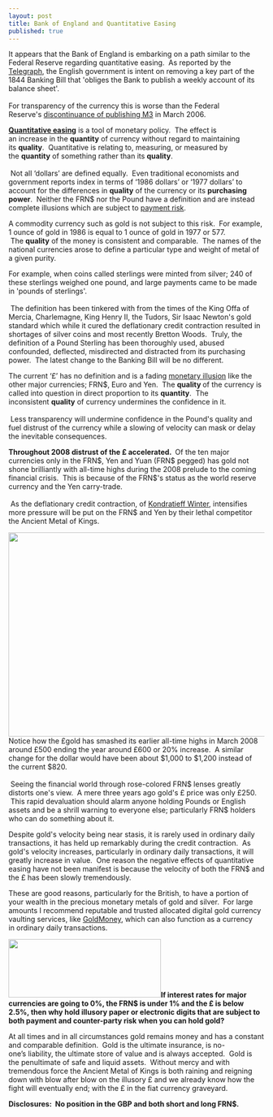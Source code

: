 ```yaml
---
layout: post
title: Bank of England and Quantitative Easing
published: true
---
```

<p>It appears that the Bank of England is embarking on a path similar to the Federal Reserve regarding quantitative easing.  As reported by the <a href="http://www.telegraph.co.uk/finance/newsbysector/banksandfinance/4214232/Reform-plan-raises-fears-of-Bank-secrecy.html" target="_blank">Telegraph</a>, the English government is intent on removing a key part of the 1844 Banking Bill that 'obliges the Bank to publish a weekly account of its balance sheet'.  <br/><br/>For transparency of the currency this is worse than the Federal Reserve's <a href="http://www.federalreserve.gov/releases/h6/discm3.htm" target="_blank">discontinuance of publishing M3</a> in March 2006.</p>
<p><strong><span><a href="http://www.runtogold.com/2008/11/quantitative-easing-and-gold/" target="_blank">Quantitative easing</a></span></strong> is a tool of monetary policy.  The effect is an increase in the <strong>quantity</strong> of currency without regard to maintaining its <strong>quality</strong>.  Quantitative is relating to, measuring, or measured by the <strong>quantity</strong> of something rather than its <strong>quality</strong>.<br/><br/>  Not all ‘dollars’ are defined equally.  Even traditional economists and government reports index in terms of ‘1986 dollars’ or ‘1977 dollars’ to account for the differences in <strong>quality</strong> of the currency or its <strong>purchasing power</strong>.  Neither the FRN$ nor the Pound have a definition and are instead complete illusions which are subject to <a href="http://www.runtogold.com/2008/06/payment-risk/" target="_blank">payment risk</a>.</p>
<p>A commodity currency such as gold is not subject to this risk.  For example, 1 ounce of gold in 1986 is equal to 1 ounce of gold in 1977 or 577.  The <strong>quality</strong> of the money is consistent and comparable.  The names of the national currencies arose to define a particular type and weight of metal of a given purity.</p>
<p>For example, when coins called sterlings were minted from silver; 240 of these sterlings weighed one pound, and large payments came to be made in 'pounds of sterlings'.<br/><br/>  The definition has been tinkered with from the times of the King Offa of Mercia, Charlemagne, King Henry II, the Tudors, Sir Isaac Newton's gold standard which while it cured the deflationary credit contraction resulted in shortages of silver coins and most recently Bretton Woods.  Truly, the definition of a Pound Sterling has been thoroughly used, abused confounded, deflected, misdirected and distracted from its purchasing power.  The latest change to the Banking Bill will be no different. </p>
<p>The current ‘£’ has no definition and is a fading <a href="http://www.runtogold.com/2009/01/reply-to-calling-all-inflationists/" target="_blank">monetary illusion</a> like the other major currencies; FRN$, Euro and Yen.  The <strong>quality </strong>of the currency is called into question in direct proportion to its <strong>quantity</strong>.  The inconsistent <strong>quality</strong> of currency undermines the confidence in it. <br/><br/> Less transparency will undermine confidence in the Pound's quality and fuel distrust of the currency while a slowing of velocity can mask or delay the inevitable consequences.</p>
<p><strong>Throughout 2008 distrust of the £ accelerated. </strong> Of the ten major currencies only in the FRN$, Yen and Yuan (FRN$ pegged) has gold not shone brilliantly with all-time highs during the 2008 prelude to the coming financial crisis.  This is because of the FRN$'s status as the world reserve currency and the Yen carry-trade.<br/><br/>  As the deflationary credit contraction, of <a href="http://www.runtogold.com/2008/02/first-snowfall-of-kondratieff-winter/" target="_blank">Kondratieff Winter</a>, intensifies more pressure will be put on the FRN$ and Yen by their lethal competitor the Ancient Metal of Kings.</p>
<p><img class="aligncenter" title="British Pound in 2008" src="{{ site.baseurl }}/images/Pound2008.png" alt="" width="631" height="402" />Notice how the £gold has smashed its earlier all-time highs in March 2008 around £500 ending the year around £600 or 20% increase.  A similar change for the dollar would have been about $1,000 to $1,200 instead of the current $820. <br/><br/> Seeing the financial world through rose-colored FRN$ lenses greatly distorts one's view.  A mere three years ago gold's £ price was only £250.  This rapid devaluation should alarm anyone holding Pounds or English assets and be a shrill warning to everyone else; particularly FRN$ holders who can do something about it.</p>
<p>Despite gold's velocity being near stasis, it is rarely used in ordinary daily transactions, it has held up remarkably during the credit contraction.  As gold's velocity increases, particularly in ordinary daily transactions, it will greatly increase in value.  One reason the negative effects of quantitative easing have not been manifest is because the velocity of both the FRN$ and the £ has been slowly tremendously.   </p>
<p><a href="http://www.runtogold.com/goldmoney" target="_blank"></a>These are good reasons, particularly for the British, to have a portion of your wealth in the precious monetary metals of gold and silver.  For large amounts I recommend reputable and trusted allocated digital gold currency vaulting services, like <a href="http://www.runtogold.com/goldmoney" target="_blank">GoldMoney</a>, which can also function as a currency in ordinary daily transactions.</p>
<p><strong><a href="http://www.runtogold.com/goldmoney" target="_blank"><img class="alignright" title="GoldMoney Banner" src="{{ site.baseurl }}/images/gmy19.gif" alt="" width="300" height="115" /></a>If interest rates for major currencies are going to 0%, the FRN$ is under 1% and the £ is below 2.5%, then why hold illusory paper or electronic digits that are subject to both payment and counter-party risk when you can hold gold?</strong></p>
<p><strong><span style="font-weight: normal;">At all times and in all circumstances gold remains money and has a constant and comparable definition.  Gold is the ultimate insurance, is no-one’s liability, the ultimate store of value and is always accepted.  Gold is the penultimate of safe and liquid assets.  Without mercy and with tremendous force the Ancient Metal of Kings is both raining and reigning down with blow after blow on the illusory £ and we already know how the fight will eventually end; with the £ in the fiat currency graveyard.</span></strong></p>
<p><strong>Disclosures:  No position in the GBP and both short and long FRN$.</strong></p>
